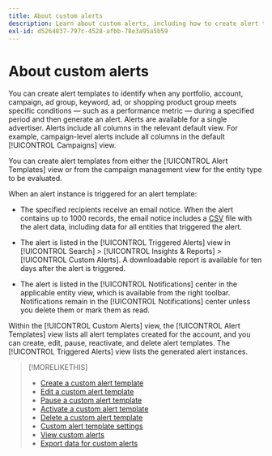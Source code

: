 ```yaml
---
title: About custom alerts
description: Learn about custom alerts, including how to create alert templates and when alerts are triggered.
exl-id: d5264837-797c-4528-afbb-78e3a95a5b59
---
```

# About custom alerts

You can create alert templates to identify when any portfolio, account, campaign, ad group, keyword, ad, or shopping product group meets specific conditions &mdash; such as a performance metric &mdash; during a specified period and then generate an alert. Alerts are available for a single advertiser. Alerts include all columns in the relevant default view. For example, campaign-level alerts include all columns in the default [!UICONTROL Campaigns] view.

You can create alert templates from either the [!UICONTROL Alert Templates] view or from the campaign management view for the entity type to be evaluated.

When an alert instance is triggered for an alert template:

* The specified recipients receive an email notice. When the alert contains up to 1000 records, the email notice includes a [CSV](/help/search-social-commerce/glossary.md#c-d) file with the alert data, including data for all entities that triggered the alert.

* The alert is listed in the [!UICONTROL Triggered Alerts] view in [!UICONTROL Search] > [!UICONTROL Insights & Reports] > [!UICONTROL Custom Alerts]. A downloadable report is available for ten days after the alert is triggered. 

* The alert is listed in the [!UICONTROL Notifications] center in the applicable entity view, which is available from the right toolbar. Notifications remain in the [!UICONTROL Notifications] center unless you delete them or mark them as read.

Within the [!UICONTROL Custom Alerts] view, the [!UICONTROL Alert Templates] view lists all alert templates created for the account, and you can create, edit, pause, reactivate, and delete alert templates. The [!UICONTROL Triggered Alerts] view lists the generated alert instances.

>[!MORELIKETHIS]
>
>* [Create a custom alert template](alert-template-create.md)
>* [Edit a custom alert template](alert-template-edit.md)
>* [Pause a custom alert template](alert-template-pause.md)
>* [Activate a custom alert template](alert-template-activate.md)
>* [Delete a custom alert template](alert-template-delete.md)
>* [Custom alert template settings](alert-template-settings.md)
>* [View custom alerts](alert-view.md)
>* [Export data for custom alerts](alert-export-data.md)
